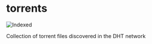 torrents 
========
![Indexed](https://img.shields.io/badge/indexed-175513-blue)

Collection of torrent files discovered in the DHT network
